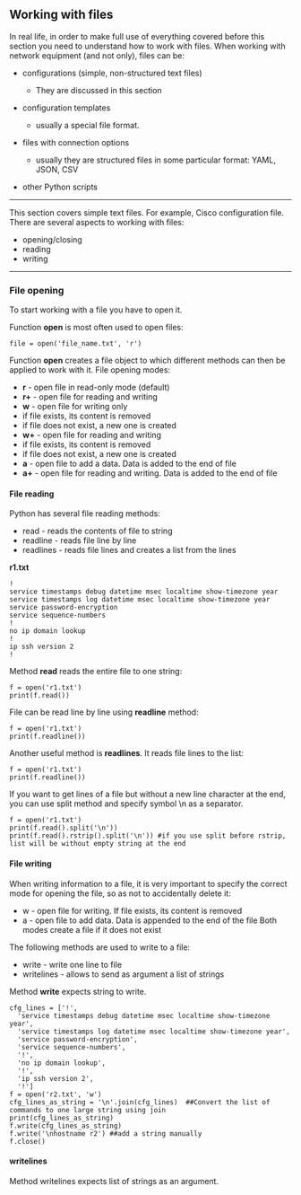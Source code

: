 ## Working with files
In real life, in order to make full use of everything covered before this section you need to understand how to work with files.
When working with network equipment (and not only), files can be:
- configurations (simple, non-structured text files)
  - They are discussed in this section
    
- configuration templates
  - usually a special file format.

- files with connection options
  - usually they are structured files in some particular format: YAML, JSON, CSV

- other Python scripts
-----
This section covers simple text files. For example, Cisco configuration file.
There are several aspects to working with files:
- opening/closing
- reading
- writing
-----
### File opening
To start working with a file you have to open it.

Function **open** is most often used to open files:
```
file = open('file_name.txt', 'r')
```

Function **open** creates a file object to which different methods can then be applied to work with it.
File opening modes:
- **r** - open file in read-only mode (default)
- **r+** - open file for reading and writing
- **w** - open file for writing only
- if file exists, its content is removed
- if file does not exist, a new one is created
- **w+** - open file for reading and writing
- if file exists, its content is removed
- if file does not exist, a new one is created
- **a** - open file to add a data. Data is added to the end of file
- **a+** - open file for reading and writing. Data is added to the end of file

#### File reading
Python has several file reading methods:
- read - reads the contents of file to string
- readline - reads file line by line
- readlines - reads file lines and creates a list from the lines

**r1.txt**
```
!
service timestamps debug datetime msec localtime show-timezone year
service timestamps log datetime msec localtime show-timezone year
service password-encryption
service sequence-numbers
!
no ip domain lookup
!
ip ssh version 2
!
```

Method **read** reads the entire file to one string:
```
f = open('r1.txt')
print(f.read())
```

File can be read line by line using **readline** method:
```
f = open('r1.txt')
print(f.readline())
```
Another useful method is **readlines**. It reads file lines to the list:
```
f = open('r1.txt')
print(f.readline())
```
If you want to get lines of a file but without a new line character at the end, you can use split method and specify symbol \n as a separator.
```
f = open('r1.txt')
print(f.read().split('\n'))
print(f.read().rstrip().split('\n')) #if you use split before rstrip, list will be without empty string at the end
```
#### File writing
When writing information to a file, it is very important to specify the correct mode for opening the file, so as not to accidentally delete it:
- w - open file for writing. If file exists, its content is removed
- a - open file to add data. Data is appended to the end of the file
Both modes create a file if it does not exist

The following methods are used to write to a file:
- write - write one line to file
- writelines - allows to send as argument a list of strings

Method **write** expects string to write.
```
cfg_lines = ['!',
  'service timestamps debug datetime msec localtime show-timezone year',
  'service timestamps log datetime msec localtime show-timezone year',
  'service password-encryption',
  'service sequence-numbers',
  '!',
  'no ip domain lookup',
  '!',
  'ip ssh version 2',
  '!']
f = open('r2.txt', 'w')
cfg_lines_as_string = '\n'.join(cfg_lines)  ##Convert the list of commands to one large string using join
print(cfg_lines_as_string)
f.write(cfg_lines_as_string)
f.write('\nhostname r2') ##add a string manually
f.close()
```
#### writelines
Method writelines expects list of strings as an argument.
